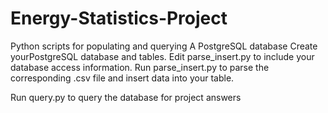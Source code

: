 # Energy-Statistics-Project
Python scripts for populating and querying A PostgreSQL database
Create yourPostgreSQL database and tables.
Edit parse_insert.py to include your database access information.
Run parse_insert.py to parse the corresponding .csv file and insert data into your table.

Run query.py to query the database for project answers
